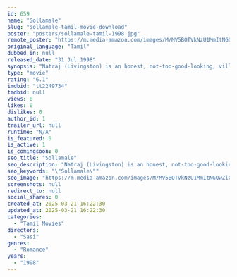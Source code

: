 ```yaml
---
id: 659
name: "Sollamale"
slug: "sollamale-tamil-movie-download"
poster: "posters/sollamale-tamil-1998.jpg"
remote_poster: "https://m.media-amazon.com/images/M/MV5BOTVkNzU1MmItNGQwZi00ZDliLTg1YjAtMjc0Y2ViMzE3N2ZjXkEyXkFqcGdeQXVyMTEzNzg0Mjkx._V1_SX300.jpg"
original_language: "Tamil"
dubbed_in: null
released_date: "31 Jul 1998"
synopsis: "Natraj (Livingston) is an honest, not-too-good-looking, village artist who comes to City to find a job. He ends up being a banner artist. Shwetha (Kousalya) is a U.S. citizen, who loves India and its culture and stays with her rel..."
type: "movie"
rating: "6.1"
imdbid: "tt2249734"
tmdbid: null
views: 0
likes: 0
dislikes: 0
author_id: 1
trailer_url: null
runtime: "N/A"
is_featured: 0
is_active: 1
is_comingsoon: 0
seo_title: "Sollamale"
seo_description: "Natraj (Livingston) is an honest, not-too-good-looking, village artist who comes to City to find a job. He ends up being a banner artist. Shwetha (Kousalya) is a U.S. citizen, who loves India and its culture and stays with her rel..."
seo_keywords: "\"Sollamale\""
seo_image: "https://m.media-amazon.com/images/M/MV5BOTVkNzU1MmItNGQwZi00ZDliLTg1YjAtMjc0Y2ViMzE3N2ZjXkEyXkFqcGdeQXVyMTEzNzg0Mjkx._V1_SX300.jpg"
screenshots: null
redirect_to: null
social_shares: 0
created_at: 2025-03-21 16:22:30
updated_at: 2025-03-21 16:22:30
categories:
  - "Tamil Movies"
directors:
  - "Sasi"
genres:
  - "Romance"
years:
  - "1998"
---
```

